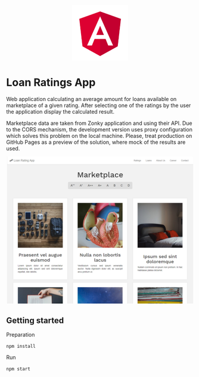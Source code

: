 <p align="center">
  <img src="https://raw.githubusercontent.com/wroclawianka/angular-learning-udemy/master/angular.png" height="150px"/>
</p>

# Loan Ratings App

Web application calculating an average amount for loans available on marketplace of a given rating. After selecting one of the ratings by the user the application display the calculated result.  

Marketplace data are taken from Zonky application and using their API. 
Due to the CORS mechanism, the development version uses proxy configuration which solves this problem on the local machine. 
Please, treat production on GitHub Pages as a preview of the solution, where mock of the results are used. 

<p align="center">
    <img width="500px" src="https://github.com/wroclawianka/loan-ratings-app/blob/master/loan-ratings-app.png"/>
 </p>

## Getting started

Preparation
```
npm install
```

Run
```
npm start
```
